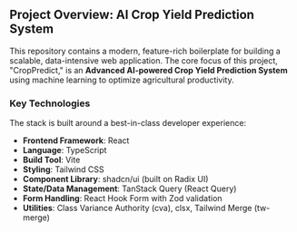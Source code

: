 ## Project Overview: AI Crop Yield Prediction System

This repository contains a modern, feature-rich boilerplate for building a scalable, data-intensive web application. The core focus of this project, "CropPredict," is an **Advanced AI-powered Crop Yield Prediction System** using machine learning to optimize agricultural productivity.

### Key Technologies

The stack is built around a best-in-class developer experience:

* **Frontend Framework**: React
* **Language**: TypeScript
* **Build Tool**: Vite
* **Styling**: Tailwind CSS
* **Component Library**: shadcn/ui (built on Radix UI)
* **State/Data Management**: TanStack Query (React Query)
* **Form Handling**: React Hook Form with Zod validation
* **Utilities**: Class Variance Authority (cva), clsx, Tailwind Merge (tw-merge)
